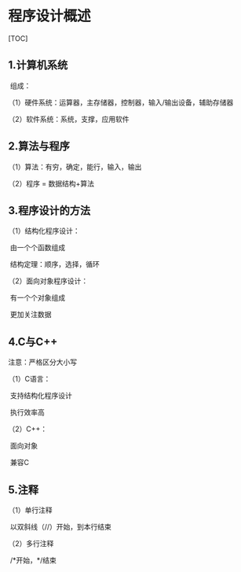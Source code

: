 # 程序设计概述

[TOC]



## 1.计算机系统

​	组成：

（1）硬件系统：运算器，主存储器，控制器，输入/输出设备，辅助存储器

（2）软件系统：系统，支撑，应用软件



## 2.算法与程序

（1）算法：有穷，确定，能行，输入，输出

（2）程序 = 数据结构+算法



## 3.程序设计的方法

（1）结构化程序设计：

​			由一个个函数组成

​			结构定理：顺序，选择，循环

（2）面向对象程序设计：

​			有一个个对象组成

​			更加关注数据



## 4.C与C++

注意：严格区分大小写

（1）C语言：

​			支持结构化程序设计

​			执行效率高

（2）C++：

​			面向对象

​			兼容C



## 5.注释

（1）单行注释

​			以双斜线（//）开始，到本行结束

（2）多行注释

​			/\*开始，*/结束

​	

